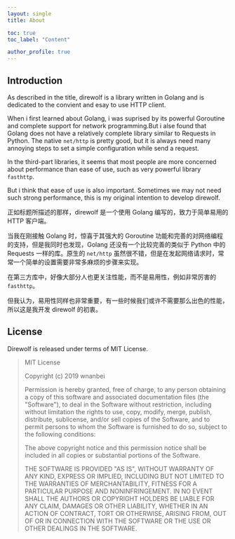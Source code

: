 ```yaml
---
layout: single
title: About

toc: true
toc_label: "Content"

author_profile: true
---
```


## Introduction

As described in the title, direwolf is a library written in Golang and is dedicated to the convient and esay to use HTTP client.

When i first learned about Golang, i was suprised by its powerful Goroutine and complete support for network programming.But i alse found that Golang does not have a relatively complete library similar to Requests in Python. The native `net/http` is pretty good, but it is always need many annoying steps to set a simple configuration while send a request.

In the third-part libraries, it seems that most people are more concerned about performance than ease of use, such as very powerful library `fasthttp`.

But i think that ease of use is also important. Sometimes we may not need such strong performance, this is my original intention to develop direwolf.

正如标题所描述的那样，direwolf 是一个使用 Golang 编写的，致力于简单易用的 HTTP 客户端。

当我在刚接触 Golang 时，惊喜于其强大的 Goroutine 功能和完善的对网络编程的支持，但是我同时也发现，Golang 还没有一个比较完善的类似于 Python 中的 Requests 一样的库。原生的 `net/http` 虽然很不错，但是在发起网络请求时，常常一个简单的设置需要非常多麻烦的步骤来实现。

在第三方库中，好像大部分人也更关注性能，而不是易用性，例如非常厉害的 `fasthttp`。

但我认为，易用性同样也非常重要，有一些时候我们或许不需要那么出色的性能，所以这是我开发 direwolf 的初衷。

## License

Direwolf is released under terms of MIT License.

>MIT License
>
>Copyright (c) 2019 wnanbei
>
>Permission is hereby granted, free of charge, to any person obtaining a copy of this software and associated documentation files (the "Software"), to deal in the Software without restriction, including without limitation the rights to use, copy, modify, merge, publish, distribute, sublicense, and/or sell copies of the Software, and to permit persons to whom the Software is furnished to do so, subject to the following conditions:
>
>The above copyright notice and this permission notice shall be included in all copies or substantial portions of the Software.
>
>THE SOFTWARE IS PROVIDED "AS IS", WITHOUT WARRANTY OF ANY KIND, EXPRESS OR IMPLIED, INCLUDING BUT NOT LIMITED TO THE WARRANTIES OF MERCHANTABILITY, FITNESS FOR A PARTICULAR PURPOSE AND NONINFRINGEMENT. IN NO EVENT SHALL THE AUTHORS OR COPYRIGHT HOLDERS BE LIABLE FOR ANY CLAIM, DAMAGES OR OTHER LIABILITY, WHETHER IN AN ACTION OF CONTRACT, TORT OR OTHERWISE, ARISING FROM, OUT OF OR IN CONNECTION WITH THE SOFTWARE OR THE USE OR OTHER DEALINGS IN THE SOFTWARE.
